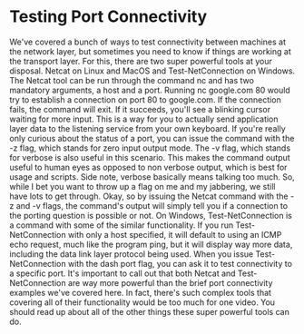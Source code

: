 # Testing Port Connectivity

We've covered a bunch of ways to test connectivity between machines at the network layer, but sometimes you need to know if things are working at the transport layer. For this, there are two super powerful tools at your disposal. Netcat on Linux and MacOS and Test-NetConnection on Windows. The Netcat tool can be run through the command nc and has two mandatory arguments, a host and a port. Running nc google.com 80 would try to establish a connection on port 80 to google.com. If the connection fails, the command will exit. If it succeeds, you'll see a blinking cursor waiting for more input. This is a way for you to actually send application layer data to the listening service from your own keyboard. If you're really only curious about the status of a port, you can issue the command with the -z flag, which stands for zero input output mode. The -v flag, which stands for verbose is also useful in this scenario. This makes the command output useful to human eyes as opposed to non verbose output, which is best for usage and scripts. Side note, verbose basically means talking too much. So, while I bet you want to throw up a flag on me and my jabbering, we still have lots to get through. Okay, so by issuing the Netcat command with the -z and -v flags, the command's output will simply tell you if a connection to the porting question is possible or not. On Windows, Test-NetConnection is a command with some of the similar functionality. If you run Test-NetConnection with only a host specified, it will default to using an ICMP echo request, much like the program ping, but it will display way more data, including the data link layer protocol being used. When you issue Test-NetConnection with the dash port flag, you can ask it to test connectivity to a specific port. It's important to call out that both Netcat and Test-NetConnection are way more powerful than the brief port connectivity examples we've covered here. In fact, there's such complex tools that covering all of their functionality would be too much for one video. You should read up about all of the other things these super powerful tools can do.
